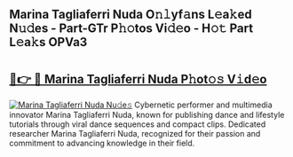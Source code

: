 ## Marina Tagliaferri Nuda O𝚗𝚕yf𝚊ns L𝚎a𝚔ed N𝚞𝚍es - Part-GTr P𝚑𝚘tos Vi𝚍𝚎o - H𝚘𝚝 Part L𝚎a𝚔s OPVa3

# <h2><a href="http://kfbdkq.oniu.top/?m=Marina+Tagliaferri+Nuda">🔗👉 🔴 Marina Tagliaferri Nuda P𝚑ot𝚘𝚜 V𝚒d𝚎o</a></h2>

[![Marina Tagliaferri Nuda Nu𝚍e𝚜](https://i.imgur.com/0qMVB7G.gif)](http://kfbdkq.oniu.top/?m=Marina+Tagliaferri+Nuda)
Cybernetic performer and multimedia innovator Marina Tagliaferri Nuda, known for publishing dance and lifestyle tutorials through viral dance sequences and compact clips. Dedicated researcher Marina Tagliaferri Nuda, recognized for their passion and commitment to advancing knowledge in their field.  
